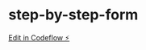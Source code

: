 # step-by-step-form

[Edit in Codeflow ⚡️](https://stackblitz.com/~/github.com/gonzalote99/step-by-step-form)